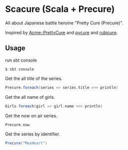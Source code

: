# Scacure (Scala + Precure) 

All about Japanese battle heroine "Pretty Cure (Precure)".

Inspired by [Acme::PrettyCure](http://perl-users.jp/articles/advent-calendar/2010/acme/6) and [pycure](https://github.com/drillbits/pycure) and [rubicure](https://github.com/sue445/rubicure).

## Usage

run sbt console

```
$ sbt console
```

Get the all title of the series.

```scala
Precure.foreach(series => series.title >>> println)
```

Get the all name of girls.

```scala
Girls.foreach(girl => girl.name >>> println)
```

Get the now on air series.

```scala
Precure.now
```

Get the series by identifier.

```scala
Precure("MaxHeart")
```

